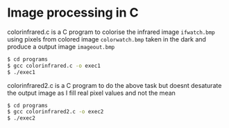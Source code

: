 # Image processing in C

colorinfrared.c is a C program to colorise the infrared image ```ifwatch.bmp``` using pixels from colored image ```colorwatch.bmp``` taken in the dark and 
produce a output image  ```imageout.bmp```

```sh
$ cd programs
$ gcc colorinfrared.c -o exec1
$ ./exec1
```
colorinfrared2.c is a C program to do the above task but doesnt desaturate the output image as I fill real pixel values and not the mean

```sh
$ cd programs
$ gcc colorinfrared2.c -o exec2
$ ./exec2
```
